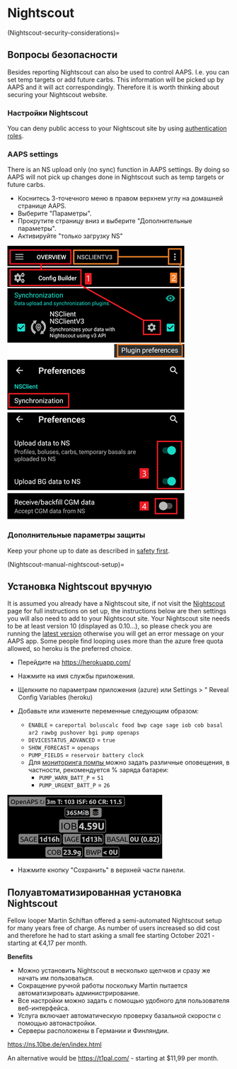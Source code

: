 # Nightscout

(Nightscout-security-considerations)=

## Вопросы безопасности

Besides reporting Nightscout can also be used to control AAPS. I.e. you can set temp targets or add future carbs. This information will be picked up by AAPS and it will act correspondingly. Therefore it is worth thinking about securing your Nightscout website.

### Настройки Nightscout

You can deny public access to your Nightscout site by using [authentication roles](https://nightscout.github.io/nightscout/security).

### AAPS settings

There is an NS upload only (no sync) function in AAPS settings. By doing so AAPS will not pick up changes done in Nightscout such as temp targets or future carbs.

* Коснитесь 3-точечного меню в правом верхнем углу на домашней странице AAPS.
* Выберите "Параметры".
* Прокрутите страницу вниз и выберите "Дополнительные параметры".
* Активируйте "только загрузку NS"

![Nightscout upload only](../images/NSsafety.png)

### Дополнительные параметры защиты

Keep your phone up to date as described in [safety first](../Getting-Started/Safety-first.md).

(Nightscout-manual-nightscout-setup)=

## Установка Nightscout вручную

It is assumed you already have a Nightscout site, if not visit the [Nightscout](http://nightscout.github.io/nightscout/new_user/) page for full instructions on set up, the instructions below are then settings you will also need to add to your Nightscout site. Your Nightscout site needs to be at least version 10 (displayed as 0.10...), so please check you are running the [latest version](https://nightscout.github.io/update/update/#updating-your-site-to-the-latest-version) otherwise you will get an error message on your AAPS app. Some people find looping uses more than the azure free quota allowed, so heroku is the preferred choice.

* Перейдите на https://herokuapp.com/

* Нажмите на имя службы приложения.

* Щелкните по параметрам приложения (azure) или Settings > " Reveal Config Variables (heroku)

* Добавьте или измените переменные следующим образом:
  
  * ` ENABLE ` = ` careportal boluscalc food bwp cage sage iob cob basal ar2 rawbg pushover bgi pump openaps `
  * ` DEVICESTATUS_ADVANCED ` = ` true `
  * `SHOW_FORECAST` = `openaps`
  * `PUMP_FIELDS` = `reservoir battery clock`
  * Для [ мониторинга помпы ](https://github.com/nightscout/cgm-remote-monitor#pump-pump-monitoring) можно задать различные оповещения, в частности, рекомендуется % заряда батареи: 
    * ` PUMP_WARN_BATT_P ` = ` 51 `
    * ` PUMP_URGENT_BATT_P ` = ` 26 ` 

![Azure](../images/nightscout1.png)

* Нажмите кнопку "Сохранить" в верхней части панели.

## Полуавтоматизированная установка Nightscout

Fellow looper Martin Schiftan offered a semi-automated Nightscout setup for many years free of charge. As number of users increased so did cost and therefore he had to start asking a small fee starting October 2021 - starting at €4,17 per month.

**Benefits**

* Можно установить Nightscout в несколько щелчков и сразу же начать им пользоваться. 
* Сокращение ручной работы поскольку Martin пытается автоматизировать администрирование.
* Все настройки можно задать с помощью удобного для пользователя веб-интерфейса. 
* Услуга включает автоматическую проверку базальной скорости с помощью автонастройки. 
* Серверы расположены в Германии и Финляндии.

<https://ns.10be.de/en/index.html>

An alternative would be <https://t1pal.com/> - starting at $11,99 per month.